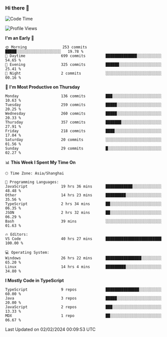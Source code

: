 ### Hi there 👋

<!--
**waynelwz/waynelwz** is a ✨ _special_ ✨ repository because its `README.md` (this file) appears on your GitHub profile.

Here are some ideas to get you started:

- 🔭 I’m currently working on ...
- 🌱 I’m currently learning ...
- 👯 I’m looking to collaborate on ...
- 🤔 I’m looking for help with ...
- 💬 Ask me about ...
- 📫 How to reach me: ...
- 😄 Pronouns: ...
- ⚡ Fun fact: ...
-->

<!--START_SECTION:waka-->
![Code Time](http://img.shields.io/badge/Code%20Time-2%2C439%20hrs%2040%20mins-blue)

![Profile Views](http://img.shields.io/badge/Profile%20Views-1-blue)

**I'm an Early 🐤** 

```text
🌞 Morning                253 commits         █████░░░░░░░░░░░░░░░░░░░░   19.78 % 
🌆 Daytime                699 commits         ██████████████░░░░░░░░░░░   54.65 % 
🌃 Evening                325 commits         ██████░░░░░░░░░░░░░░░░░░░   25.41 % 
🌙 Night                  2 commits           ░░░░░░░░░░░░░░░░░░░░░░░░░   00.16 % 
```
📅 **I'm Most Productive on Thursday** 

```text
Monday                   136 commits         ███░░░░░░░░░░░░░░░░░░░░░░   10.63 % 
Tuesday                  259 commits         █████░░░░░░░░░░░░░░░░░░░░   20.25 % 
Wednesday                260 commits         █████░░░░░░░░░░░░░░░░░░░░   20.33 % 
Thursday                 357 commits         ███████░░░░░░░░░░░░░░░░░░   27.91 % 
Friday                   218 commits         ████░░░░░░░░░░░░░░░░░░░░░   17.04 % 
Saturday                 20 commits          ░░░░░░░░░░░░░░░░░░░░░░░░░   01.56 % 
Sunday                   29 commits          █░░░░░░░░░░░░░░░░░░░░░░░░   02.27 % 
```


📊 **This Week I Spent My Time On** 

```text
🕑︎ Time Zone: Asia/Shanghai

💬 Programming Languages: 
JavaScript               19 hrs 36 mins      ████████████░░░░░░░░░░░░░   48.48 % 
Other                    14 hrs 23 mins      █████████░░░░░░░░░░░░░░░░   35.56 % 
TypeScript               2 hrs 34 mins       ██░░░░░░░░░░░░░░░░░░░░░░░   06.35 % 
JSON                     2 hrs 32 mins       ██░░░░░░░░░░░░░░░░░░░░░░░   06.29 % 
Bash                     39 mins             ░░░░░░░░░░░░░░░░░░░░░░░░░   01.63 % 

🔥 Editors: 
VS Code                  40 hrs 27 mins      █████████████████████████   100.00 % 

💻 Operating System: 
Windows                  26 hrs 22 mins      ████████████████░░░░░░░░░   65.20 % 
Linux                    14 hrs 4 mins       █████████░░░░░░░░░░░░░░░░   34.80 % 
```

**I Mostly Code in TypeScript** 

```text
TypeScript               9 repos             ███████████████░░░░░░░░░░   60.00 % 
Java                     3 repos             █████░░░░░░░░░░░░░░░░░░░░   20.00 % 
JavaScript               2 repos             ███░░░░░░░░░░░░░░░░░░░░░░   13.33 % 
MDX                      1 repo              ██░░░░░░░░░░░░░░░░░░░░░░░   06.67 % 
```




 Last Updated on 02/02/2024 00:09:53 UTC
<!--END_SECTION:waka-->

